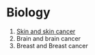 # Biology

1. [Skin and skin cancer](melanoma.md)
2. Brain and brain cancer
3. Breast and Breast cancer
